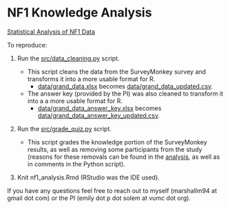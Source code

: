# NF1 Knowledge Analysis

[Statistical Analysis of NF1 Data](src/nf1_analysis.pdf)

To reproduce:

1. Run the [src/data_cleaning.py](src/data_cleaning.py) script.
	* This script cleans the data from the SurveyMonkey survey and
	transforms it into a more usable format for R.
		* [data/grand_data.xlsx](data/grand_data.xlsx) becomes [data/grand_data_updated.csv](data/grand_data_updated.csv).
	* The answer key (provided by the PI) was also cleaned to transform it
	into a a more usable format for R.
		* [data/grand_data_answer_key.xlsx](data/grand_data_answer_key.xlsx) becomes [data/grand_data_answer_key_updated.csv](data/grand_data_answer_key_updated.csv).

2. Run the [src/grade_quiz.py](src/grade_quiz.py) script.
	* This script grades the knowledge portion of the SurveyMonkey results,
	as well as removing some participants from the study (reasons for these
	removals can be found in the [analysis](src/nf1_analysis.pdf), as well
	as in comments in the Python script).

3. Knit nf1_analysis.Rmd (RStudio was the IDE used).

If you have any questions feel free to reach out to myself (marshallm94 at gmail dot com)
or the PI (emily dot p dot solem at vumc dot org).
